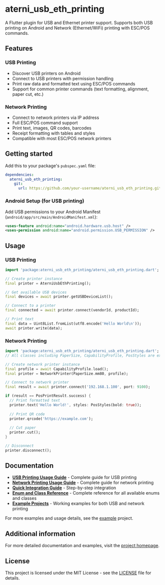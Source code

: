 # aterni_usb_eth_printing

A Flutter plugin for USB and Ethernet printer support. Supports both USB printing on Android and Network (Ethernet/WiFi) printing with ESC/POS commands.

## Features

### USB Printing
* Discover USB printers on Android
* Connect to USB printers with permission handling
* Print raw data and formatted text using ESC/POS commands
* Support for common printer commands (text formatting, alignment, paper cut, etc.)

### Network Printing
* Connect to network printers via IP address
* Full ESC/POS command support
* Print text, images, QR codes, barcodes
* Receipt formatting with tables and styles
* Compatible with most ESC/POS network printers

## Getting started

Add this to your package's `pubspec.yaml` file:

```yaml
dependencies:
  aterni_usb_eth_printing:
    git:
      url: https://github.com/your-username/aterni_usb_eth_printing.git
```

### Android Setup (for USB printing)

Add USB permissions to your Android Manifest (`android/app/src/main/AndroidManifest.xml`):

```xml
<uses-feature android:name="android.hardware.usb.host" />
<uses-permission android:name="android.permission.USB_PERMISSION" />
```

## Usage

### USB Printing

```dart
import 'package:aterni_usb_eth_printing/aterni_usb_eth_printing.dart';

// Create printer instance
final printer = AterniUsbEthPrinting();

// Get available USB devices
final devices = await printer.getUSBDeviceList();

// Connect to a printer
final connected = await printer.connect(vendorId, productId);

// Print text
final data = Uint8List.fromList(utf8.encode('Hello World\n'));
await printer.write(data);
```

### Network Printing

```dart
import 'package:aterni_usb_eth_printing/aterni_usb_eth_printing.dart';
// All classes including PaperSize, CapabilityProfile, PosStyles are exported

// Create network printer instance
final profile = await CapabilityProfile.load();
final printer = NetworkPrinter(PaperSize.mm80, profile);

// Connect to network printer
final result = await printer.connect('192.168.1.100', port: 9100);

if (result == PosPrintResult.success) {
  // Print formatted text
  printer.text('Hello World!', styles: PosStyles(bold: true));
  
  // Print QR code
  printer.qrcode('https://example.com');
  
  // Cut paper
  printer.cut();
}

// Disconnect
printer.disconnect();
```

## Documentation

- **[USB Printing Usage Guide](USAGE.md)** - Complete guide for USB printing
- **[Network Printing Usage Guide](NETWORK_PRINTER_USAGE.md)** - Complete guide for network printing
- **[Quick Integration Guide](QUICK_INTEGRATION.md)** - Step-by-step integration
- **[Enum and Class Reference](ENUM_REFERENCE.md)** - Complete reference for all available enums and classes
- **[Example Projects](example/)** - Working examples for both USB and network printing

For more examples and usage details, see the [example](example) project.

## Additional information

For more detailed documentation and examples, visit the [project homepage](https://github.com/midhunsankar23/aterni_usb_eth_printing).

## License

This project is licensed under the MIT License - see the [LICENSE](LICENSE) file for details.


